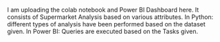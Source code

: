 I am uploading the colab notebook and Power BI Dashboard here.
It consists of Supermarket Analysis based on various attributes.
In Python: different types of analysis have been performed based on the dataset given.
In Power BI: Queries are executed based on the Tasks given.
